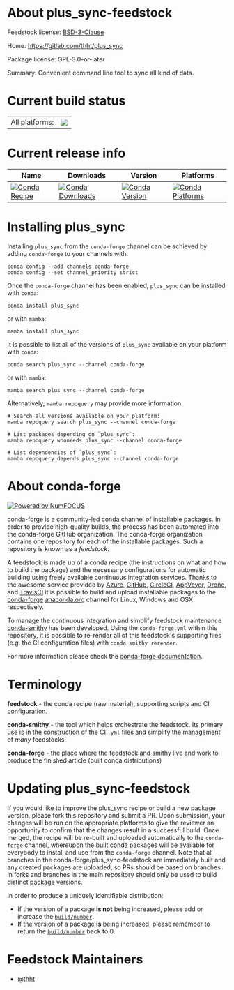 About plus_sync-feedstock
=========================

Feedstock license: [BSD-3-Clause](https://github.com/conda-forge/plus_sync-feedstock/blob/main/LICENSE.txt)

Home: https://gitlab.com/thht/plus_sync

Package license: GPL-3.0-or-later

Summary: Convenient command line tool to sync all kind of data.

Current build status
====================


<table><tr><td>All platforms:</td>
    <td>
      <a href="https://dev.azure.com/conda-forge/feedstock-builds/_build/latest?definitionId=22940&branchName=main">
        <img src="https://dev.azure.com/conda-forge/feedstock-builds/_apis/build/status/plus_sync-feedstock?branchName=main">
      </a>
    </td>
  </tr>
</table>

Current release info
====================

| Name | Downloads | Version | Platforms |
| --- | --- | --- | --- |
| [![Conda Recipe](https://img.shields.io/badge/recipe-plus_sync-green.svg)](https://anaconda.org/conda-forge/plus_sync) | [![Conda Downloads](https://img.shields.io/conda/dn/conda-forge/plus_sync.svg)](https://anaconda.org/conda-forge/plus_sync) | [![Conda Version](https://img.shields.io/conda/vn/conda-forge/plus_sync.svg)](https://anaconda.org/conda-forge/plus_sync) | [![Conda Platforms](https://img.shields.io/conda/pn/conda-forge/plus_sync.svg)](https://anaconda.org/conda-forge/plus_sync) |

Installing plus_sync
====================

Installing `plus_sync` from the `conda-forge` channel can be achieved by adding `conda-forge` to your channels with:

```
conda config --add channels conda-forge
conda config --set channel_priority strict
```

Once the `conda-forge` channel has been enabled, `plus_sync` can be installed with `conda`:

```
conda install plus_sync
```

or with `mamba`:

```
mamba install plus_sync
```

It is possible to list all of the versions of `plus_sync` available on your platform with `conda`:

```
conda search plus_sync --channel conda-forge
```

or with `mamba`:

```
mamba search plus_sync --channel conda-forge
```

Alternatively, `mamba repoquery` may provide more information:

```
# Search all versions available on your platform:
mamba repoquery search plus_sync --channel conda-forge

# List packages depending on `plus_sync`:
mamba repoquery whoneeds plus_sync --channel conda-forge

# List dependencies of `plus_sync`:
mamba repoquery depends plus_sync --channel conda-forge
```


About conda-forge
=================

[![Powered by
NumFOCUS](https://img.shields.io/badge/powered%20by-NumFOCUS-orange.svg?style=flat&colorA=E1523D&colorB=007D8A)](https://numfocus.org)

conda-forge is a community-led conda channel of installable packages.
In order to provide high-quality builds, the process has been automated into the
conda-forge GitHub organization. The conda-forge organization contains one repository
for each of the installable packages. Such a repository is known as a *feedstock*.

A feedstock is made up of a conda recipe (the instructions on what and how to build
the package) and the necessary configurations for automatic building using freely
available continuous integration services. Thanks to the awesome service provided by
[Azure](https://azure.microsoft.com/en-us/services/devops/), [GitHub](https://github.com/),
[CircleCI](https://circleci.com/), [AppVeyor](https://www.appveyor.com/),
[Drone](https://cloud.drone.io/welcome), and [TravisCI](https://travis-ci.com/)
it is possible to build and upload installable packages to the
[conda-forge](https://anaconda.org/conda-forge) [anaconda.org](https://anaconda.org/)
channel for Linux, Windows and OSX respectively.

To manage the continuous integration and simplify feedstock maintenance
[conda-smithy](https://github.com/conda-forge/conda-smithy) has been developed.
Using the ``conda-forge.yml`` within this repository, it is possible to re-render all of
this feedstock's supporting files (e.g. the CI configuration files) with ``conda smithy rerender``.

For more information please check the [conda-forge documentation](https://conda-forge.org/docs/).

Terminology
===========

**feedstock** - the conda recipe (raw material), supporting scripts and CI configuration.

**conda-smithy** - the tool which helps orchestrate the feedstock.
                   Its primary use is in the construction of the CI ``.yml`` files
                   and simplify the management of *many* feedstocks.

**conda-forge** - the place where the feedstock and smithy live and work to
                  produce the finished article (built conda distributions)


Updating plus_sync-feedstock
============================

If you would like to improve the plus_sync recipe or build a new
package version, please fork this repository and submit a PR. Upon submission,
your changes will be run on the appropriate platforms to give the reviewer an
opportunity to confirm that the changes result in a successful build. Once
merged, the recipe will be re-built and uploaded automatically to the
`conda-forge` channel, whereupon the built conda packages will be available for
everybody to install and use from the `conda-forge` channel.
Note that all branches in the conda-forge/plus_sync-feedstock are
immediately built and any created packages are uploaded, so PRs should be based
on branches in forks and branches in the main repository should only be used to
build distinct package versions.

In order to produce a uniquely identifiable distribution:
 * If the version of a package **is not** being increased, please add or increase
   the [``build/number``](https://docs.conda.io/projects/conda-build/en/latest/resources/define-metadata.html#build-number-and-string).
 * If the version of a package **is** being increased, please remember to return
   the [``build/number``](https://docs.conda.io/projects/conda-build/en/latest/resources/define-metadata.html#build-number-and-string)
   back to 0.

Feedstock Maintainers
=====================

* [@thht](https://github.com/thht/)


<!-- dummy commit to enable rerendering -->

